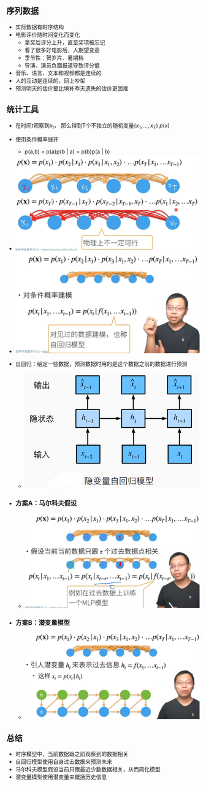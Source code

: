 ## 序列数据

- 实际数据有时序结构
- 电影评价随时间变化而变化
  - 拿奖后评分上升，直至奖项被忘记
  - 看了很多好电影后，人期望变高
  - 季节性：贺岁片、暑期档
  - 导演、演员负面报道导致评分低
- 音乐、语言、文本和视频都是连续的
- 人的互动是连续的，网上吵架
- 预测明天的估价要比填补昨天遗失的估价更困难

## 统计工具

- 在时间t观察到$x_t$， 那么得到T个不独立的随机变量$(x_1,...,x_T) ~p(x)$

- 使用条件概率展开

  - p(a,b) = p(a)p(b | a) = p(b)p(a | b)

-  <img src="img/13.1.png" alt="13.1" style="zoom:80%;" />

-  <img src="img/13.2.png" alt="13.2" style="zoom:80%;" />

- 自回归：给定一些数据，预测数据时用的是这个数据之前的数据进行预测

  -  <img src="img/13.3.png" alt="13.3" style="zoom:80%;" />

- ### 方案A：马尔科夫假设

  - <img src="img/13.4.png" alt="13.4" style="zoom:67%;" />

- ### 方案B：潜变量模型

  - ![13.5](img/13.5.png)

## 总结

- 时序模型中，当前数据跟之前观察到的数据相关
- 自回归模型使用自身过去数据来预测未来
- 马尔科夫模型假设当前只跟最近少数数据相关，从而简化模型
- 潜变量模型使用潜变量来概括历史信息